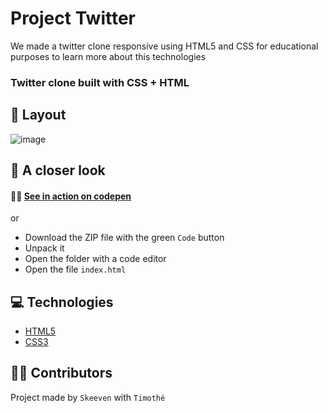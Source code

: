 # Project Twitter
We made a twitter clone responsive using HTML5 and CSS for educational purposes to learn more about this technologies

### Twitter clone built with CSS + HTML

## 🎴 Layout
![image](https://user-images.githubusercontent.com/91453728/142186525-6a5cfd87-b286-4da7-bfe3-7e7742151c1b.png)

## 👀 A closer look

#### 🚀🔥 [See in action on codepen](https://codepen.io/timothecdgp/pen/JjywLgJ)
or
* Download the ZIP file with the green `Code` button
* Unpack it
* Open the folder with a code editor
* Open the file `index.html`


## 💻 Technologies
- [HTML5](https://www.w3schools.com/html/)
- [CSS3](https://www.w3schools.com/css/)

## 🙍‍♂️ Contributors
Project made by 
`Skeeven` with `Timothé`  


